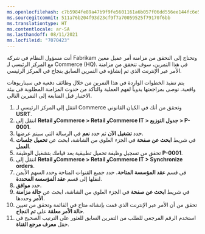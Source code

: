```yaml
---
ms.openlocfilehash: c7b5984fe89a47b9f9fe5601161a6b057f06dd556ee144fc6e5169e79de4ca54
ms.sourcegitcommit: 511a76b204f93d23cf9f7a70059525f79170f6bb
ms.translationtype: HT
ms.contentlocale: ar-SA
ms.lasthandoff: 08/11/2021
ms.locfileid: "7070423"
---
```

أنت مسؤول النظام في شركة Fabrikam وتحتاج إلى التحقق من مزامنة أمر عميل معين مع المركز الرئيسي لـ Commerce (HQ). في هذا التمرين، سوف تتحقق من مزامنة الأمر عبر الإنترنت الذي تم إنشاؤه في التمرين السابق بنجاح في المركز الرئيسي.

يتم تنفيذ الخطوات الواردة في هذا التمرين من خلال وظائف دفعية في سيناريوهات واقعية. نوصي بمراجعتها يدوياً لفهم العملية والتأكد من حدوث المزامنة المطلوبة في بيئة الاختبار قبل المتابعة إلى التمرين التالي.

1.  انتقل إلى المركز الرئيسي لـ Commerce وتحقق من أنك في الكيان القانوني **USRT**.
2.  انتقل إلى **Retail وCommerce > Retail وCommerce IT > جدول التوزيع > P-0001**.
3.  حدد **تشغيل الآن** ثم حدد **نعم** في الرسالة التي سيتم عرضها. 
4.  في شريط **ابحث عن صفحة** في الجزء العلوي من الشاشة، ابحث عن **تحميل جلسات العمل‬**.
5.  تحقق من تسجيل وظيفة تحميل تطبيقية بعد قيامك بتشغيل الوظيفة **P-0001**.
6.  انتقل إلى **Retail وCommerce > Retail وCommerce IT > Synchronize orders**.
7.  في قسم **عقد المؤسسة المتاحة**، حدد جميع القنوات المتاحة وحدد السهم الأيمن لنقلها إلى قسم **عقد المؤسسة المحددة**.
8.  حدد **موافق**.
9.  في شريط **ابحث عن صفحة** في الجزء العلوي من الشاشة، ابحث عن **حالة مزامنة الأمر** وحددها.
10. تحقق من أن الأمر عبر الإنترنت الذي قمت بإنشائه متاح في القائمة وتحقق من تعيين **حالة الأمر معلقة** على **تم النجاح**.
11. استخدم الرقم المرجعي للطلب من التمرين السابق للعثور على الترتيب الصحيح في حقل **معرف مرجع القناة**. 

